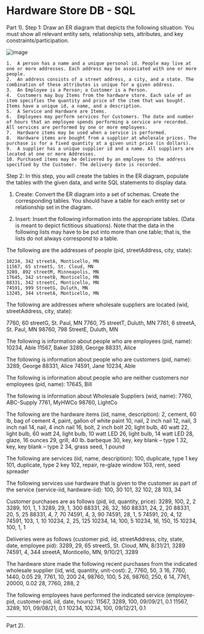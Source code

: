# Hardware Store DB - SQL

Part 1).
Step 1:
  Draw an ER diagram that depicts the following situation. You must show all relevant entity sets, relationship sets, attributes, and key constraints/participation.

  ![image](https://github.com/DWright91/HardwareStoreDB-SQL/assets/94549091/20ca2052-07e7-4f58-b284-0f30cf8dbda4)

    1.	A person has a name and a unique personal id. People may live at one or more addresses. Each address may be associated with one or more people.
    2.	An address consists of a street address, a city, and a state. The combination of these attributes is unique for a given address.
    3.	An Employee is a Person; a Customer is a Person.
    4.	Customers may buy Items from the hardware store. Each sale of an item specifies the quantity and price of the item that was bought. Items have a unique id, a name, and a description.
    5.	A Service and Hardware are Items.
    6.	Employees may perform services for Customers. The date and number of hours that an employee spends performing a service are recorded. All services are performed by one or more employees.
    7.	Hardware items may be used when a service is performed.
    8.	Hardware items are bought from a supplier at wholesale prices. The purchase is for a fixed quantity at a given unit price (in dollars).
    9.	A supplier has a unique supplier id and a name. All suppliers are located at one or more Addresses.
    10.	Purchased items may be delivered by an employee to the address specified by the Customer. The delivery date is recorded.

Step 2:
In this step, you will create the tables in the ER diagram, populate the tables with the given data, and write SQL statements to display data.

1. Create: Convert the ER diagram into a set of schemas. Create the corresponding tables. You should have a table for each entity set or relationship set in the diagram. 

2. Insert: Insert the following information into the appropriate tables. (Data is meant to depict fictitious situations). Note that the data in the following lists may have to be put into more than one table; that is, the lists do not always correspond to a table.

The following are the addresses of people (pid, streetAddress, city, state):

    10234, 342 streetA, Monticello, MN
    11567, 65 streetS, St. Cloud, MN
    3289, 892 streetM, Minneapolis, MN
    17645, 342 streetB, Monticello, MN
    88331, 342 streetC, Monticello, MN
    74591, 999 StreetG, Duluth, MN
    13245, 344 streetA, Monticello, MN

The following are addresses where wholesale suppliers are located (wid, streetAddress, city, state):

7760, 60 streetG, St. Paul, MN
7760, 75 streetT, Duluth, MN
7761, 6 streetA, St. Paul, MN
98760, 798 StreetE, Duluth, MN

The following is information about people who are employees (pid, name):
10234, Able
11567, Baker
3289, George
88331, Alice

The following is information about people who are customers (pid, name):
3289, George
88331, Alice
74591, Jane
10234, Able

The following is information about people who are neither customers nor employees (pid, name):
17645, Bill

The following is information about Wholesale Suppliers (wid, name):
7760, ABC-Supply
7761, MyHWCo
98760, LightCo

The following are the hardware items (iid, name, description):
2, cement, 60 lb, bag of cement
4, paint, gallon of white paint
10, nail, 2 inch nail
12, nail, 3 inch nail
14, nail, 4 inch nail
16, bolt, 2 inch bolt
20, light bulb, 40 watt
22, light bulb, 60 watt
24, light bulb, 10 watt LED
26, light bulb, 14 watt LED
28, glaze, 16 ounces
29, grill, 40 lb. barbeque
30, key, key blank – type 1
32, key, key blank – type 2
34, grass seed, 1 pound

The following are services (iid, name, description):
100, duplicate, type 1 key
101, duplicate, type 2 key
102, repair, re-glaze window
103, rent, seed spreader

The following services use hardware that is given to the customer as part of the service (service-iid, hardware-iid):
100, 30
101, 32
102, 28
103, 34

Customer purchases are as follows (pid, iid, quantity, price):
3289, 100, 2, 2
3289, 101, 1, 1
3289, 29, 1, 300
88331, 26, 32, 160
88331, 24, 2, 20
88331, 20, 5, 25
88331, 4, 7, 70
74591, 4, 3, 90
74591, 28, 1, 5
74591, 20, 4, 12
74591, 103, 1, 10
10234, 2, 25, 125
10234, 14, 100, 5
10234, 16, 150, 15
10234, 100, 1, 1

Deliveries were as follows (customer pid, iid, streetAddress, city, state, date, employee pid):
3289, 29, 65 streetS, St. Cloud, MN, 8/31/21, 3289
74591, 4, 344 streetA, Monticello, MN, 9/10/21, 3289

The hardware store made the following recent purchases from the indicated wholesale supplier (iid, wid, quantity, unit-cost):
2, 7760, 50, 3
16, 7760, 1440, 0.05
29, 7761, 10, 200
24, 98760, 100, 5
26, 98760, 250, 6
14, 7761, 20000, 0.02
28, 7760, 288, 2

The following employees have performed the indicated service (employee-pid, customer-pid, iid, date, hours):
11567, 3289, 100, 09/09/21, 0.1
11567, 3289, 101, 09/08/21, 0.1
10234, 10234, 100, 09/12/21, 0.1

------------------------------------------------------------------------------------
Part 2).
